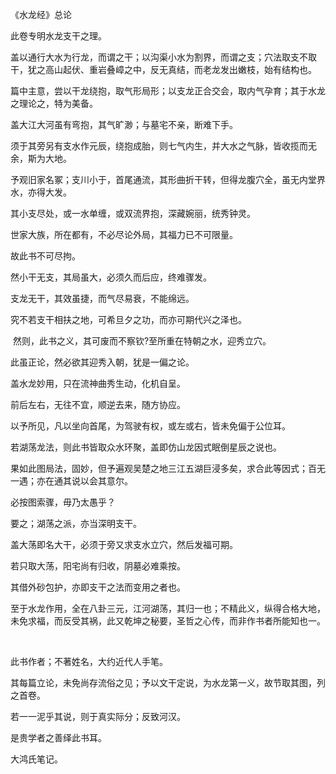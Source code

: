 《水龙经》总论

此卷专明水龙支干之理。

盖以通行大水为行龙，而谓之干；以沟渠小水为割界，而谓之支；穴法取支不取干，犹之高山起伏、重岩叠嶂之中，反无真结，而老龙发出嫩枝，始有结构也。

篇中主意，尝以干龙绕抱，取气形局形；以支龙正合交会，取内气孕育；其于水龙之理论之，特为美备。

盖大江大河虽有弯抱，其气旷渺；与墓宅不亲，断难下手。

须于其旁另有支水作元辰，绕抱成胎，则七气内生，并大水之气脉，皆收揽而无余，斯为大地。

予观旧家名冢；支川小于，首尾通流，其形曲折干转，但得龙腹穴全，虽无内堂界水，亦得大发。

其小支尽处，或一水单缠，或双流界抱，深藏婉丽，统秀钟灵。

世家大族，所在都有，不必尽论外局，其福力已不可限量。

故此书不可尽拘。

然小干无支，其局虽大，必须久而后应，终难骤发。

支龙无干，其效虽捷，而气尽易衰，不能绵远。

究不若支干相扶之地，可希旦夕之功，而亦可期代兴之泽也。

 然则，此书之义，其可废而不察钦?至所重在特朝之水，迎秀立穴。

此虽正论，然必欲其迎秀入朝，犹是一偏之论。

盖水龙妙用，只在流神曲秀生动，化机自呈。

前后左右，无往不宜，顺逆去来，随方协应。

以予所见，凡以坐向首尾，为驾驶有权，或左或右，皆未免偏于公位耳。

若湖荡龙法，则此书皆取众水环聚，盖即仿山龙因式眠倒星辰之说也。

果如此图局法，固妙，但予遍观吴楚之地三江五湖巨浸多矣，求合此等因式；百无一遇；亦在通其说以会其意尔。

必按图索骤，毋乃太愚乎？ 

要之；湖荡之派，亦当深明支干。

盖大荡即名大干，必须于旁又求支水立穴，然后发福可期。

若只取大荡，阳宅尚有归收，阴墓必难乘按。

其借外砂包护，亦即支干之法而变用之者也。

至于水龙作用，全在八卦三元，江河湖荡，其归一也；不精此义，纵得合格大地，未免求福，而反受其祸，此又乾坤之秘要，圣哲之心传，而非作书者所能知也一。

 

此书作者；不著姓名，大约近代人手笔。

其每篇立论，未免尚存流俗之见；予以文干定说，为水龙第一义，故节取其图，列之首卷。

若一一泥乎其说，则于真实际分；反致河汉。

是贵学者之善绎此书耳。

大鸿氏笔记。

